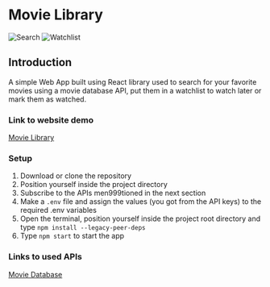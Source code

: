 # Movie Library

![Search](https://i.ibb.co/d61Vf1r/2022-07-06-17-11.png)
![Watchlist](https://i.ibb.co/Q6fxK5g/2022-07-06-17-12.png)

## Introduction

A simple Web App built using React library used to search for your favorite movies using a movie database API, put them in a watchlist to watch later or mark them as watched.

### Link to website demo

[Movie Library](https://movie-library-pc.netlify.com/)

### Setup
1. Download or clone the repository
2. Position yourself inside the project directory
3. Subscribe to the APIs men999tioned in the next section
4. Make a `.env` file and assign the values (you got from the API keys) to the required .env variables
5. Open the terminal, position yourself inside the project root directory and type `npm install --legacy-peer-deps`
6. Type `npm start` to start the app

### Links to used APIs

[Movie Database](https://www.themoviedb.org/)